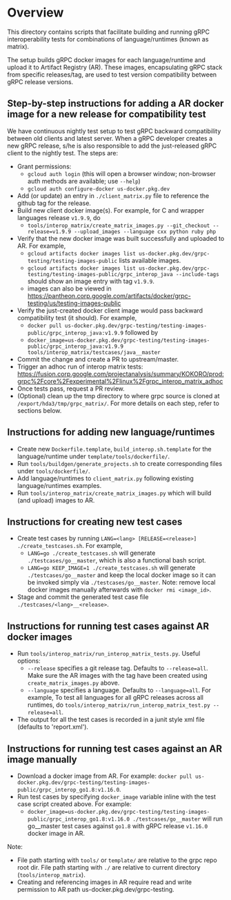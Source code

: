 # Overview

This directory contains scripts that facilitate building and running gRPC interoperability tests for combinations of language/runtimes (known as matrix).

The setup builds gRPC docker images for each language/runtime and upload it to Artifact Registry (AR). These images, encapsulating gRPC stack
from specific releases/tag, are used to test version compatibility between gRPC release versions.

## Step-by-step instructions for adding a AR docker image for a new release for compatibility test

We have continuous nightly test setup to test gRPC backward compatibility between old clients and latest server.
When a gRPC developer creates a new gRPC release, s/he is also responsible to add the just-released gRPC client to the nightly test.
The steps are:
- Grant permissions:
  - `gcloud auth login` (this will open a browser window; non-browser auth methods are available; use `--help`)
  - `gcloud auth configure-docker us-docker.pkg.dev`
- Add (or update) an entry in `./client_matrix.py` file to reference the github tag for the release.
- Build new client docker image(s).  For example, for C and wrapper languages release `v1.9.9`, do
  - `tools/interop_matrix/create_matrix_images.py --git_checkout --release=v1.9.9 --upload_images --language cxx python ruby php`
- Verify that the new docker image was built successfully and uploaded to AR.  For example,
  - `gcloud artifacts docker images list us-docker.pkg.dev/grpc-testing/testing-images-public` lists available images.
  - `gcloud artifacts docker images list us-docker.pkg.dev/grpc-testing/testing-images-public/grpc_interop_java --include-tags` should show an image entry with tag `v1.9.9`.
  - images can also be viewed in https://pantheon.corp.google.com/artifacts/docker/grpc-testing/us/testing-images-public
- Verify the just-created docker client image would pass backward compatibility test (it should).  For example,
  - `docker pull us-docker.pkg.dev/grpc-testing/testing-images-public/grpc_interop_java:v1.9.9` followed by
  - `docker_image=us-docker.pkg.dev/grpc-testing/testing-images-public/grpc_interop_java:v1.9.9 tools/interop_matrix/testcases/java__master`
- Commit the change and create a PR to upstream/master.
- Trigger an adhoc run of interop matrix tests: https://fusion.corp.google.com/projectanalysis/summary/KOKORO/prod:grpc%2Fcore%2Fexperimental%2Flinux%2Fgrpc_interop_matrix_adhoc
- Once tests pass, request a PR review.
- (Optional) clean up the tmp directory to where grpc source is cloned at `/export/hda3/tmp/grpc_matrix/`.
For more details on each step, refer to sections below.

## Instructions for adding new language/runtimes

- Create new `Dockerfile.template`, `build_interop.sh.template` for the language/runtime under `template/tools/dockerfile/`.
- Run `tools/buildgen/generate_projects.sh` to create corresponding files under `tools/dockerfile/`.
- Add language/runtimes to `client_matrix.py` following existing language/runtimes examples.
- Run `tools/interop_matrix/create_matrix_images.py` which will build (and upload) images to AR.

## Instructions for creating new test cases

- Create test cases by running `LANG=<lang> [RELEASE=<release>] ./create_testcases.sh`.  For example,
  - `LANG=go ./create_testcases.sh` will generate `./testcases/go__master`, which is also a functional bash script.
  - `LANG=go KEEP_IMAGE=1 ./create_testcases.sh` will generate `./testcases/go__master` and keep the local docker image so it can be invoked simply via `./testcases/go__master`.  Note: remove local docker images manually afterwards with `docker rmi <image_id>`.
- Stage and commit the generated test case file `./testcases/<lang>__<release>`.

## Instructions for running test cases against AR docker images

- Run `tools/interop_matrix/run_interop_matrix_tests.py`.  Useful options:
  - `--release` specifies a git release tag.  Defaults to `--release=all`.  Make sure the AR images with the tag have been created using `create_matrix_images.py` above.
  - `--language` specifies a language.  Defaults to `--language=all`.
  For example, To test all languages for all gRPC releases across all runtimes, do `tools/interop_matrix/run_interop_matrix_test.py --release=all`.
- The output for all the test cases is recorded in a junit style xml file (defaults to 'report.xml').

## Instructions for running test cases against an AR image manually

- Download a docker image from AR.  For example: `docker pull us-docker.pkg.dev/grpc-testing/testing-images-public/grpc_interop_go1.8:v1.16.0`.
- Run test cases by specifying `docker_image` variable inline with the test case script created above.
For example:
  - `docker_image=us-docker.pkg.dev/grpc-testing/testing-images-public/grpc_interop_go1.8:v1.16.0 ./testcases/go__master` will run go__master test cases against `go1.8` with gRPC release `v1.16.0` docker image in AR.

Note:
- File path starting with `tools/` or `template/` are relative to the grpc repo root dir.  File path starting with `./` are relative to current directory (`tools/interop_matrix`).
- Creating and referencing images in AR require read and write permission to AR path us-docker.pkg.dev/grpc-testing.
